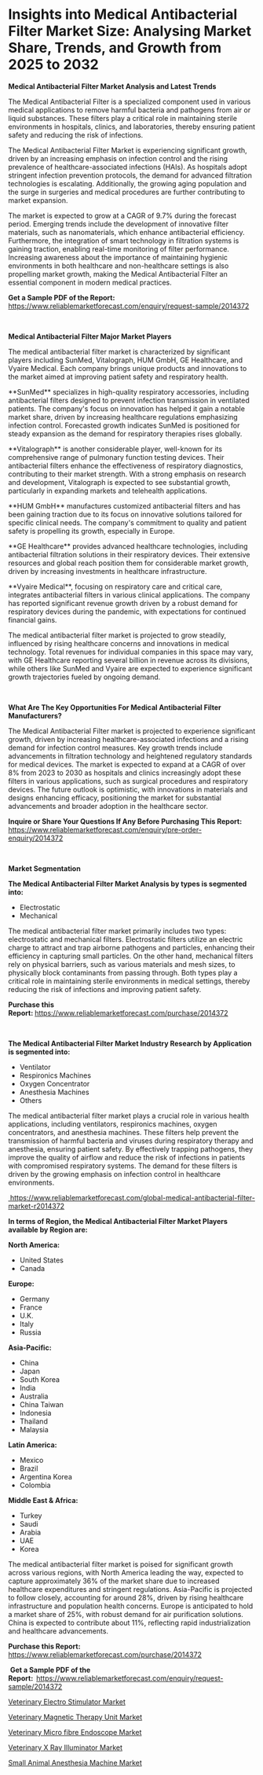 <p><h1>Insights into Medical Antibacterial Filter Market Size: Analysing Market Share, Trends, and Growth from 2025 to 2032</h1></p><p><strong>Medical Antibacterial Filter Market Analysis and Latest Trends</strong></p>
<p><p>The Medical Antibacterial Filter is a specialized component used in various medical applications to remove harmful bacteria and pathogens from air or liquid substances. These filters play a critical role in maintaining sterile environments in hospitals, clinics, and laboratories, thereby ensuring patient safety and reducing the risk of infections.</p><p>The Medical Antibacterial Filter Market is experiencing significant growth, driven by an increasing emphasis on infection control and the rising prevalence of healthcare-associated infections (HAIs). As hospitals adopt stringent infection prevention protocols, the demand for advanced filtration technologies is escalating. Additionally, the growing aging population and the surge in surgeries and medical procedures are further contributing to market expansion.</p><p>The market is expected to grow at a CAGR of 9.7% during the forecast period. Emerging trends include the development of innovative filter materials, such as nanomaterials, which enhance antibacterial efficiency. Furthermore, the integration of smart technology in filtration systems is gaining traction, enabling real-time monitoring of filter performance. Increasing awareness about the importance of maintaining hygienic environments in both healthcare and non-healthcare settings is also propelling market growth, making the Medical Antibacterial Filter an essential component in modern medical practices.</p></p>
<p><strong>Get a Sample PDF of the Report:&nbsp;</strong> <a href="https://www.reliablemarketforecast.com/enquiry/request-sample/2014372?utm_campaign=1110&utm_medium=2&utm_source=Github&utm_content=ia&utm_term=29032025&utm_id=medical-antibacterial-filter">https://www.reliablemarketforecast.com/enquiry/request-sample/2014372</a></p>
<p>&nbsp;</p>
<p><strong>Medical Antibacterial Filter Major Market Players</strong></p>
<p><p>The medical antibacterial filter market is characterized by significant players including SunMed, Vitalograph, HUM GmbH, GE Healthcare, and Vyaire Medical. Each company brings unique products and innovations to the market aimed at improving patient safety and respiratory health.</p><p>**SunMed** specializes in high-quality respiratory accessories, including antibacterial filters designed to prevent infection transmission in ventilated patients. The company's focus on innovation has helped it gain a notable market share, driven by increasing healthcare regulations emphasizing infection control. Forecasted growth indicates SunMed is positioned for steady expansion as the demand for respiratory therapies rises globally.</p><p>**Vitalograph** is another considerable player, well-known for its comprehensive range of pulmonary function testing devices. Their antibacterial filters enhance the effectiveness of respiratory diagnostics, contributing to their market strength. With a strong emphasis on research and development, Vitalograph is expected to see substantial growth, particularly in expanding markets and telehealth applications.</p><p>**HUM GmbH** manufactures customized antibacterial filters and has been gaining traction due to its focus on innovative solutions tailored for specific clinical needs. The company's commitment to quality and patient safety is propelling its growth, especially in Europe.</p><p>**GE Healthcare** provides advanced healthcare technologies, including antibacterial filtration solutions in their respiratory devices. Their extensive resources and global reach position them for considerable market growth, driven by increasing investments in healthcare infrastructure.</p><p>**Vyaire Medical**, focusing on respiratory care and critical care, integrates antibacterial filters in various clinical applications. The company has reported significant revenue growth driven by a robust demand for respiratory devices during the pandemic, with expectations for continued financial gains.</p><p>The medical antibacterial filter market is projected to grow steadily, influenced by rising healthcare concerns and innovations in medical technology. Total revenues for individual companies in this space may vary, with GE Healthcare reporting several billion in revenue across its divisions, while others like SunMed and Vyaire are expected to experience significant growth trajectories fueled by ongoing demand.</p></p>
<p>&nbsp;</p>
<p><strong>What Are The Key Opportunities For Medical Antibacterial Filter Manufacturers?</strong></p>
<p><p>The Medical Antibacterial Filter market is projected to experience significant growth, driven by increasing healthcare-associated infections and a rising demand for infection control measures. Key growth trends include advancements in filtration technology and heightened regulatory standards for medical devices. The market is expected to expand at a CAGR of over 8% from 2023 to 2030 as hospitals and clinics increasingly adopt these filters in various applications, such as surgical procedures and respiratory devices. The future outlook is optimistic, with innovations in materials and designs enhancing efficacy, positioning the market for substantial advancements and broader adoption in the healthcare sector.</p></p>
<p><strong>Inquire or Share Your Questions If Any Before Purchasing This Report:</strong> <a href="https://www.reliablemarketforecast.com/enquiry/pre-order-enquiry/2014372?utm_campaign=1110&utm_medium=2&utm_source=Github&utm_content=ia&utm_term=29032025&utm_id=medical-antibacterial-filter">https://www.reliablemarketforecast.com/enquiry/pre-order-enquiry/2014372</a></p>
<p>&nbsp;</p>
<p><strong>Market Segmentation</strong></p>
<p><strong>The Medical Antibacterial Filter Market Analysis by types is segmented into:</strong></p>
<p><ul><li>Electrostatic</li><li>Mechanical</li></ul></p>
<p><p>The medical antibacterial filter market primarily includes two types: electrostatic and mechanical filters. Electrostatic filters utilize an electric charge to attract and trap airborne pathogens and particles, enhancing their efficiency in capturing small particles. On the other hand, mechanical filters rely on physical barriers, such as various materials and mesh sizes, to physically block contaminants from passing through. Both types play a critical role in maintaining sterile environments in medical settings, thereby reducing the risk of infections and improving patient safety.</p></p>
<p><strong>Purchase this Report:&nbsp;</strong><a href="https://www.reliablemarketforecast.com/purchase/2014372?utm_campaign=1110&utm_medium=2&utm_source=Github&utm_content=ia&utm_term=29032025&utm_id=medical-antibacterial-filter">https://www.reliablemarketforecast.com/purchase/2014372</a></p>
<p>&nbsp;</p>
<p><strong>The Medical Antibacterial Filter Market Industry Research by Application is segmented into:</strong></p>
<p><ul><li>Ventilator</li><li>Respironics Machines</li><li>Oxygen Concentrator</li><li>Anesthesia Machines</li><li>Others</li></ul></p>
<p><p>The medical antibacterial filter market plays a crucial role in various health applications, including ventilators, respironics machines, oxygen concentrators, and anesthesia machines. These filters help prevent the transmission of harmful bacteria and viruses during respiratory therapy and anesthesia, ensuring patient safety. By effectively trapping pathogens, they improve the quality of airflow and reduce the risk of infections in patients with compromised respiratory systems. The demand for these filters is driven by the growing emphasis on infection control in healthcare environments.</p></p>
<p><a href="https://www.reliablemarketforecast.com/global-medical-antibacterial-filter-market-r2014372?utm_campaign=1110&utm_medium=2&utm_source=Github&utm_content=ia&utm_term=29032025&utm_id=medical-antibacterial-filter">&nbsp;https://www.reliablemarketforecast.com/global-medical-antibacterial-filter-market-r2014372</a></p>
<p><strong>In terms of Region, the Medical Antibacterial Filter Market Players available by Region are:</strong></p>
<p>
    <p> <strong> North America: </strong>
        <ul>
            <li>United States</li>
            <li>Canada</li>
        </ul>
        </p> 
    <p> <strong> Europe: </strong>
        <ul>
            <li>Germany</li>
            <li>France</li>
            <li>U.K.</li>
            <li>Italy</li>
            <li>Russia</li>
        </ul>
        </p> 
    <p> <strong> Asia-Pacific: </strong>
        <ul>
            <li>China</li>
            <li>Japan</li>
            <li>South Korea</li>
            <li>India</li>
            <li>Australia</li>
            <li>China Taiwan</li>
            <li>Indonesia</li>
            <li>Thailand</li>
            <li>Malaysia</li>
        </ul>
        </p> 
    <p> <strong> Latin America: </strong>
        <ul>
            <li>Mexico</li>
            <li>Brazil</li>
            <li>Argentina Korea</li>
            <li>Colombia</li>
        </ul>
        </p> 
    <p> <strong> Middle East & Africa: </strong>
        <ul>
            <li>Turkey</li>
            <li>Saudi</li>
            <li>Arabia</li>
            <li>UAE</li>
            <li>Korea</li>
        </ul>
    </p>
    </p>
<p><p>The medical antibacterial filter market is poised for significant growth across various regions, with North America leading the way, expected to capture approximately 36% of the market share due to increased healthcare expenditures and stringent regulations. Asia-Pacific is projected to follow closely, accounting for around 28%, driven by rising healthcare infrastructure and population health concerns. Europe is anticipated to hold a market share of 25%, with robust demand for air purification solutions. China is expected to contribute about 11%, reflecting rapid industrialization and healthcare advancements.</p></p>
<p><strong>Purchase this Report: </strong><a href="https://www.reliablemarketforecast.com/purchase/2014372?utm_campaign=1110&utm_medium=2&utm_source=Github&utm_content=ia&utm_term=29032025&utm_id=medical-antibacterial-filter">https://www.reliablemarketforecast.com/purchase/2014372</a></p>
<p>&nbsp;<strong>Get a Sample PDF of the Report:&nbsp;&nbsp;</strong><a href="https://www.reliablemarketforecast.com/enquiry/request-sample/2014372?utm_campaign=1110&utm_medium=2&utm_source=Github&utm_content=ia&utm_term=29032025&utm_id=medical-antibacterial-filter">https://www.reliablemarketforecast.com/enquiry/request-sample/2014372</a></p>
<p><strong></strong></p>
<p><p><a href="https://github.com/klinzenisaa/Market-Research-Report-List-1/blob/main/veterinary-electro-stimulator-market.md?utm_campaign=1110&utm_medium=2&utm_source=Github&utm_content=ia&utm_term=29032025&utm_id=medical-antibacterial-filter">Veterinary Electro Stimulator Market</a></p><p><a href="https://github.com/prumrupear/Market-Research-Report-List-1/blob/main/veterinary-magnetic-therapy-unit-market.md?utm_campaign=1110&utm_medium=2&utm_source=Github&utm_content=ia&utm_term=29032025&utm_id=medical-antibacterial-filter">Veterinary Magnetic Therapy Unit Market</a></p><p><a href="https://github.com/kelttnandan9/Market-Research-Report-List-1/blob/main/veterinary-micro-fibre-endoscope-market.md?utm_campaign=1110&utm_medium=2&utm_source=Github&utm_content=ia&utm_term=29032025&utm_id=medical-antibacterial-filter">Veterinary Micro fibre Endoscope Market</a></p><p><a href="https://github.com/romeoacuffap/Market-Research-Report-List-1/blob/main/veterinary-x-ray-illuminator-market.md?utm_campaign=1110&utm_medium=2&utm_source=Github&utm_content=ia&utm_term=29032025&utm_id=medical-antibacterial-filter">Veterinary X Ray Illuminator Market</a></p><p><a href="https://github.com/goreabeeran/Market-Research-Report-List-1/blob/main/small-animal-anesthesia-machine-market.md?utm_campaign=1110&utm_medium=2&utm_source=Github&utm_content=ia&utm_term=29032025&utm_id=medical-antibacterial-filter">Small Animal Anesthesia Machine Market</a></p></p>